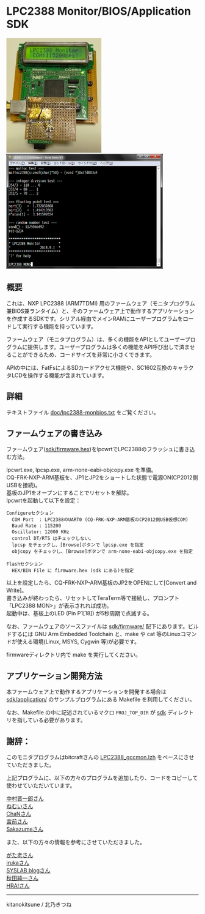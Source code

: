 # LPC2388 Monitor/BIOS/Application SDK

<img src="./doc/CQ-NXPARM.jpg" height="300px">
<img src="./doc/demo.png" height="300px">


## 概要

これは、NXP LPC2388 (ARM7TDMI) 用のファームウェア（モニタプログラム兼BIOS兼ランタイム）と、そのファームウェア上で動作するアプリケーションを作成するSDKです。シリアル経由でメインRAMにユーザープログラムをロードして実行する機能を持っています。

ファームウェア（モニタプログラム）は、多くの機能をAPIとしてユーザープログラムに提供します。ユーザープログラムは多くの機能をAPI呼び出しで済ませることができるため、コードサイズを非常に小さくできます。

APIの中には、FatFsによるSDカードアクセス機能や、SC1602互換のキャラクタLCDを操作する機能が含まれています。


## 詳細

テキストファイル [doc/lpc2388-monbios.txt](./doc/lpc2388-monbios.txt) をご覧ください。


## ファームウェアの書き込み

ファームウェア([sdk/firmware.hex](sdk/firmware.hex))をlpcwrtでLPC2388のフラッシュに書き込む方法。

  lpcwrt.exe, lpcsp.exe, arm-none-eabi-objcopy.exe を準備。  
  CQ-FRK-NXP-ARM基板を、JP1とJP2をショートした状態で電源ON(CP2012側USBを接続)。  
  基板のJP1をオープンにすることでリセットを解除。  
  lpcwrtを起動して以下を設定：

    Configureセクション
      COM Port  : LPC2388のUART0 (CQ-FRK-NXP-ARM基板のCP2012側USB仮想COM)
      Baud Rate : 115200
      Oscillator: 12000 KHz
      control DT/RTS はチェックしない。
      lpcsp をチェックし、[Browse]ボタンで lpcsp.exe を指定
      objcopy をチェックし、[Browse]ボタンで arm-none-eabi-objcopy.exe を指定

    Flashセクション
      HEX/BIN File に firmware.hex (sdk にある)を指定

  以上を設定したら、CQ-FRK-NXP-ARM基板のJP2をOPENにして[Convert and Write]。  
  書き込みが終わったら、リセットしてTeraTerm等で接続し、プロンプト「LPC2388 MON>」が表示されれば成功。  
  起動中は、基板上のLED (Pin P1[18]) が5秒周期で点滅する。


なお、ファームウェアのソースファイルは [sdk/firmware/](sdk/firmware/) 配下にあります。ビルドするには GNU Arm Embedded Toolchain と、make や cat 等のLinuxコマンドが使える環境(Linux, MSYS, Cygwin 等)が必要です。

firmwareディレクトリ内で make を実行してください。


## アプリケーション開発方法

本ファームウェア上で動作するアプリケーションを開発する場合は [sdk/application/](sdk/application/) のサンプルプログラムにある Makefile を利用してください。

なお、Makefile の中に記述されているマクロ `PROJ_TOP_DIR` が [sdk](./sdk) ディレクトリを指している必要があります。


## 謝辞：

このモニタプログラムはbitcraftさんの [LPC2388_gccmon.lzh](http://bitcraft.web.fc2.com/embedded/arm7/armlpc2388.html) をベースにさせていただきました。


上記プログラムに、以下の方々のプログラムを追加したり、コードをコピーして使わせていただいています。

  [中村晋一郎さん]( https://www.cubeatsystems.com/ntshell/ )  
  [ねむいさん]( http://nemuisan.blog.bai.ne.jp/?eid=155799 )  
  [ChaNさん]( http://elm-chan.org/fsw.html )  
  [宮前さん]( http://miyakeng.web.fc2.com/arm/arm.htm )  
  [Sakazumeさん]( http://219.117.208.26/~saka/ham/LCD2/ )  

また、以下の方々の情報を参考にさせていただきました。

  [がた老さん]( http://gataro-avr-ken.cocolog-nifty.com )  
  [irukaさん]( https://github.com/iruka-/ATMEL_AVR/blob/master/md/ARM.md )  
  [SYSLAB blogさん]( http://syslab.asablo.jp/blog/ )  
  [秋田純一さん]( http://akita11.jp/diary/archives/2007/11/arm7.html )  
  [HRA!さん]( http://www5d.biglobe.ne.jp/~hra/note/arm/index.htm )  

---
kitanokitsune / 北乃きつね
